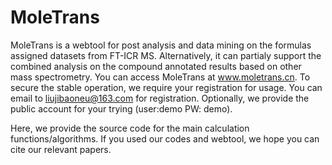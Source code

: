 # MoleTrans
MoleTrans is a webtool for post analysis and data mining on the formulas assigned datasets from FT-ICR MS. Alternatively, it can partialy support the combined analysis on the compound annotated results based on other mass spectrometry. You can access MoleTrans at www.moletrans.cn. To secure the stable operation, we require your registration for usage. You can email to liujibaoneu@163.com for registration. Optionally, we provide the public account for your trying (user:demo  PW: demo). 

Here, we provide the source code for the main calculation functions/algorithms. If you used our codes and webtool, we hope you can cite our relevant papers.
